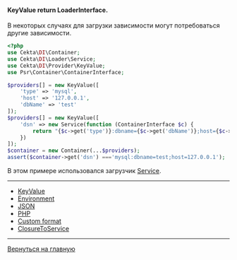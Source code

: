 
#### KeyValue return LoaderInterface.

В некоторых случаях для загрузки зависимости могут потребоваться другие зависимости.

```php
<?php
use Cekta\DI\Container;
use Cekta\DI\Loader\Service;
use Cekta\DI\Provider\KeyValue;
use Psr\Container\ContainerInterface;

$providers[] = new KeyValue([
    'type' => 'mysql',
    'host' => '127.0.0.1',
    'dbName' => 'test'
]);
$providers[] = new KeyValue([
    'dsn' => new Service(function (ContainerInterface $c) {
        return "{$c->get('type')}:dbname={$c->get('dbName')};host={$c->get('host')}";
    })
]);
$container = new Container(...$providers);
assert($container->get('dsn') ==='mysql:dbname=test;host=127.0.0.1');
```

В этом примере использовался загрузчик [Service](../../loaders/service.md).

---
* [KeyValue](key-value.md)
* [Environment](environment.md)
* [JSON](json.md)
* [PHP](PHP.md)
* [Custom format](custom-format.md)
* [ClosureToService](closureToService.md)
---
[Вернуться на главную](../../readme.md)
